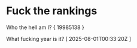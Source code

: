 # Fuck the rankings

Who the hell am I?
{ 19985138 }

What fucking year is it?
[ 2025-08-01T00:33:20Z ]
